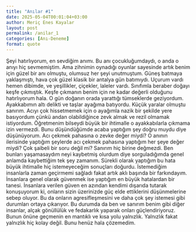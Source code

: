 ```yaml
---
title: "Anılar #1"
date: 2025-05-04T00:01:04+03:00
author: Meriç Enes Kayalar
layout: post
permalink: /anilar_1
categories: [Anı-Deneme]
format: quote
---
```


Şeyi hatırlıyorum, en sevdiğim anımı. Bu anı çocukluğumdaydı, o anda o anıyı hiç sevmemiştim. Ama zihnimin oynadığı oyunlar sayesinde artık benim için güzel bir anı olmuştu, olumsuz her şeyi unutmuştum. Güneş batmaya yaklaşmıştı, hava çok güzel klasik bir antalya gün batımıydı. Uçurum vardı hemen dibimde, ve yeşillikler, çiçekler, laleler vardı. Sınıfımla beraber doğayı keşfe çıkmıştık. Keşfe çıkmanın benim için ne kadar değerli olduğunu hatırlıyorum hala. O gün doğanın orada yarattığı tümseklerde geziyordum. Ayakkabımın altı delikti ve taşlar ayağıma batıyordu. Küçük yaralar olmuştu sanırım. Acıyı çok hissetmemek için o ayağımla nazik bir şekilde yere basıyordum çünkü andan olabildiğince zevk almak ve rezil olmamak istiyordum. Öğretmenim bilseydi büyük bir ihtimalle o ayakkabılarla çıkmama izin vermezdi. Bunu düşündüğümde acaba yaptığım şey doğru muydu diye düşünüyorum. Acı çekmek pahasına o zevke değer miydi? O anının ilerisinde yaptığım şeylerde acı çekmek pahasına yaptığım her şeye değer miydi? Çok şaibeli bir soru değil mi? Sanırım hiç birine değmezdi. Ben bunları yaşamasaydım neyi kaybetmiş olurdum diye sorguladığımda genel anlamda kaybettiğim tek şey zamanım. Sürekli olarak yaptığım bu hata büyük ihtimalle hiç istemeyeceğim sonuçları doğurdu. İstemediğim insanlarla zaman geçirmemi sağladı fakat artık aklı başında bir farkındayım. İnsanlara genel olarak güvenmek ise yaptığım en büyük hatalardan bir tanesi. İnsanlara verilen güven en azından kendimi dışarıda tutarak konuşuyorum ki, onların sizin üzerinizde güç elde ettiklerini düşünmelerine sebep oluyor. Bu da onların agresifleşmesini ve daha çok şey istemesi gibi durumları ortaya çıkarıyor. Bu durumda da ben ve sanırım benim gibi diğer insanlar, alçak gönüllülük ve fedakarlık yaparak onları güçlendiriyoruz. Bunun önüne geçmenin en mantıklı ve kısa yolu yalnızlık. Yalnızlık fakat yalnızlık hiç kolay değil. Bunu henüz hala çözemedim.
